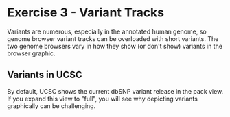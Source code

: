 # Exercise 3 - Variant Tracks  
Variants are numerous, especially in the annotated human genome, so genome browser variant tracks can be overloaded with short variants. The two genome browsers vary in how they show (or don't show) variants in the browser graphic.  

## Variants in UCSC  
By default, UCSC shows the current dbSNP variant release in the pack view. If you expand this view to "full", you will see why depicting variants graphically can be challenging. 
